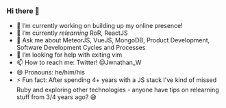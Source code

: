 ### Hi there 👋

- 🔭 I’m currently working on building up my online presence!
- 🌱 I’m currently _relearning_ RoR, ReactJS
- 💬 Ask me about MeteorJS, VueJS, MongoDB, Product Development, Software Development Cycles and Processes
- 🤔 I’m looking for help with exiting vim
- 📫 How to reach me: Twitter! @Jwnathan_W
- 😄 Pronouns: he/him/his
- ⚡ Fun fact: After spending 4+ years with a JS stack I've kind of missed Ruby and exploring other technologies - anyone have tips on relearning stuff from 3/4 years ago? 😅 
